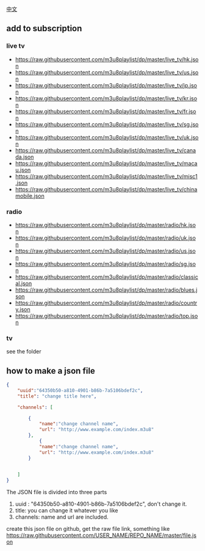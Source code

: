 [中文](README_CN.md)

## add to subscription

### live tv

* https://raw.githubusercontent.com/m3u8playlist/dp/master/live_tv/hk.json
* https://raw.githubusercontent.com/m3u8playlist/dp/master/live_tv/us.json
* https://raw.githubusercontent.com/m3u8playlist/dp/master/live_tv/jp.json
* https://raw.githubusercontent.com/m3u8playlist/dp/master/live_tv/kr.json
* https://raw.githubusercontent.com/m3u8playlist/dp/master/live_tv/fr.json
* https://raw.githubusercontent.com/m3u8playlist/dp/master/live_tv/sg.json
* https://raw.githubusercontent.com/m3u8playlist/dp/master/live_tv/uk.json
* https://raw.githubusercontent.com/m3u8playlist/dp/master/live_tv/canada.json
* https://raw.githubusercontent.com/m3u8playlist/dp/master/live_tv/macau.json
* https://raw.githubusercontent.com/m3u8playlist/dp/master/live_tv/misc1.json
* https://raw.githubusercontent.com/m3u8playlist/dp/master/live_tv/chinamobile.json

### radio
* https://raw.githubusercontent.com/m3u8playlist/dp/master/radio/hk.json
* https://raw.githubusercontent.com/m3u8playlist/dp/master/radio/uk.json
* https://raw.githubusercontent.com/m3u8playlist/dp/master/radio/us.json
* https://raw.githubusercontent.com/m3u8playlist/dp/master/radio/sg.json
* https://raw.githubusercontent.com/m3u8playlist/dp/master/radio/classical.json
* https://raw.githubusercontent.com/m3u8playlist/dp/master/radio/blues.json
* https://raw.githubusercontent.com/m3u8playlist/dp/master/radio/country.json
* https://raw.githubusercontent.com/m3u8playlist/dp/master/radio/top.json

### tv
see the folder


## how to make a json file


```json
{
	"uuid":"64350b50-a810-4901-b86b-7a5106bdef2c",
	"title": "change title here",

	"channels": [		

		{
			"name":"change channel name",
			"url": "http://www.example.com/index.m3u8"
		},
    		{
			"name":"change channel name",
			"url": "http://www.example.com/index.m3u8"
		}

    
    ]
}
```

The JSON file is divided into three parts
1. uuid : "64350b50-a810-4901-b86b-7a5106bdef2c", don't change it.
2. title: you can change it whatever you like
3. channels: name and url are included.

create this json file on github, get the raw file link, something like
https://raw.githubusercontent.com/USER_NAME/REPO_NAME/master/file.json
